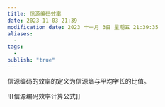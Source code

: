 ```yaml
---
title: 信源编码效率
date: 2023-11-03 21:39
modification date: 2023 十一月 3日 星期五 21:39:35
aliases:
  - 
tags:
  - 
publish: "true"
---
```


信源编码的效率的定义为信源熵与平均字长的比值。

![[信源编码效率计算公式]]
